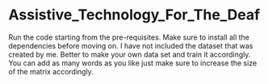 # Assistive_Technology_For_The_Deaf
Run the code starting from the pre-requisites. Make sure to install all the dependencies before moving on.
I have not included the dataset that was created by me. Better to make your own data set and train it accordingly.
You can add as many words as you like just make sure to increase the size of the matrix accordingly.
